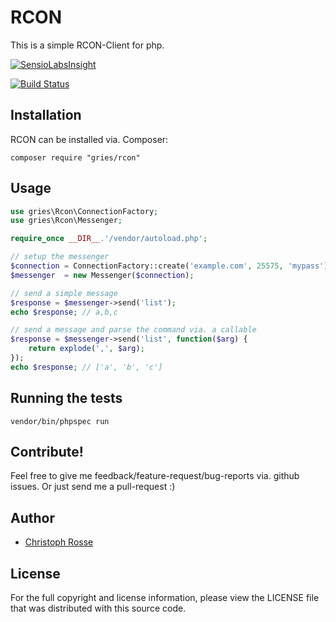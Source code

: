 RCON
========

This is a simple RCON-Client for php.

[![SensioLabsInsight](https://insight.sensiolabs.com/projects/49b6b2b4-06a6-40c3-af3f-a921e790e0c6/big.png)](https://insight.sensiolabs.com/projects/49b6b2b4-06a6-40c3-af3f-a921e790e0c6)

[![Build Status](https://travis-ci.org/gries/rcon.png?branch=master)](https://travis-ci.org/gries/rcon)

Installation
------------

RCON can be installed via. Composer:

    composer require "gries/rcon"

Usage
-----------
```php
use gries\Rcon\ConnectionFactory;
use gries\Rcon\Messenger;

require_once __DIR__.'/vendor/autoload.php';

// setup the messenger
$connection = ConnectionFactory::create('example.com', 25575, 'mypass');
$messenger  = new Messenger($connection);

// send a simple message
$response = $messenger->send('list');
echo $response; // a,b,c

// send a message and parse the command via. a callable
$response = $messenger->send('list', function($arg) {
    return explode(',', $arg);
});
echo $response; // ['a', 'b', 'c']
```
Running the tests
-----------------
    vendor/bin/phpspec run

Contribute!
-----------
Feel free to give me feedback/feature-request/bug-reports via. github issues.
Or just send me a pull-request :)


Author
------

- [Christoph Rosse](http://twitter.com/griesx)

License
-------

For the full copyright and license information, please view the LICENSE file that was distributed with this source code.

